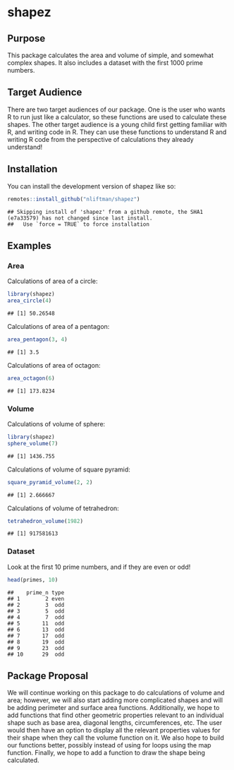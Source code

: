 shapez
================

<!-- README.md is generated from README.Rmd. Please edit that file -->

## Purpose

This package calculates the area and volume of simple, and somewhat
complex shapes. It also includes a dataset with the first 1000 prime
numbers.

## Target Audience

There are two target audiences of our package. One is the user who wants
R to run just like a calculator, so these functions are used to
calculate these shapes. The other target audience is a young child first
getting familiar with R, and writing code in R. They can use these
functions to understand R and writing R code from the perspective of
calculations they already understand!

## Installation

You can install the development version of shapez like so:

``` r
remotes::install_github("nliftman/shapez")
```

    ## Skipping install of 'shapez' from a github remote, the SHA1 (e7a33579) has not changed since last install.
    ##   Use `force = TRUE` to force installation

## Examples

### Area

Calculations of area of a circle:

``` r
library(shapez)
area_circle(4)
```

    ## [1] 50.26548

Calculations of area of a pentagon:

``` r
area_pentagon(3, 4)
```

    ## [1] 3.5

Calculations of area of octagon:

``` r
area_octagon(6)
```

    ## [1] 173.8234

### Volume

Calculations of volume of sphere:

``` r
library(shapez)
sphere_volume(7)
```

    ## [1] 1436.755

Calculations of volume of square pyramid:

``` r
square_pyramid_volume(2, 2)
```

    ## [1] 2.666667

Calculations of volume of tetrahedron:

``` r
tetrahedron_volume(1982)
```

    ## [1] 917581613

### Dataset

Look at the first 10 prime numbers, and if they are even or odd!

``` r
head(primes, 10)
```

    ##    prime_n type
    ## 1        2 even
    ## 2        3  odd
    ## 3        5  odd
    ## 4        7  odd
    ## 5       11  odd
    ## 6       13  odd
    ## 7       17  odd
    ## 8       19  odd
    ## 9       23  odd
    ## 10      29  odd

## Package Proposal

We will continue working on this package to do calculations of volume
and area; however, we will also start adding more complicated shapes and
will be adding perimeter and surface area functions. Additionally, we
hope to add functions that find other geometric properties relevant to
an individual shape such as base area, diagonal lengths, circumferences,
etc. The user would then have an option to display all the relevant
properties values for their shape when they call the volume function on
it. We also hope to build our functions better, possibly instead of
using for loops using the map function. Finally, we hope to add a
function to draw the shape being calculated.
